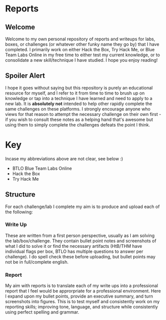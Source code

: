 # Reports

## Welcome
Welcome to my own personal repository of reports and writeups for labs, boxes, or challenges (or whatever other funky name they go by) that I have completed. I primarily work on either Hack the Box, Try Hack Me, or Blue Team Labs Online in my free time to either test my current knowledge, or to consolidate a new skill/technique I have studied. I hope you enjoy reading!

## Spoiler Alert
I hope it goes without saying but this repository is purely an educational resource for myself, and I refer to it from time to time to brush up on knowledge or tap into a technique I have learned and need to apply to a new lab. It is **absolutely not** intended to help other rapidly complete the same challenges on these platforms. I strongly encourage anyone who views for that reason to attempt the necessary challenge on their own first - if you wish to consult these notes as a helping hand that's awesome but using them to simply complete the challenges defeats the point I think.

# Key
Incase my abbreviations above are not clear, see below :)
- BTLO  Blue Team Labs Online
- Hack the Box
- Try Hack Me

## Structure
For each challenge/lab I complete my aim is to produce and upload each of the following:

### Write Up
These are written from a first person perspective, usually as I am solving the lab/box/challenge. They contain bullet point notes and screenshots of what I did to solve it or find the necessary artifacts (HtB/THM have individual flags per box, BTLO has multiple questions to answer per challenge). I do spell check these before uploading, but bullet points may not be in full/complete english.

### Report
My aim with reports is to translate each of my write ups into a professional report that I feel would be approrpriate for a professional environment. Here I expand upon my bullet points, provide an executive summary, and turn screenshots into figures. This is to test myself and consistently work on my reporting skills; improving tone, language, and structure while consistently using perfect spelling and grammar.
